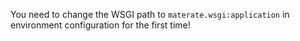 You need to change the WSGI path to `materate.wsgi:application` in environment configuration for the first time!